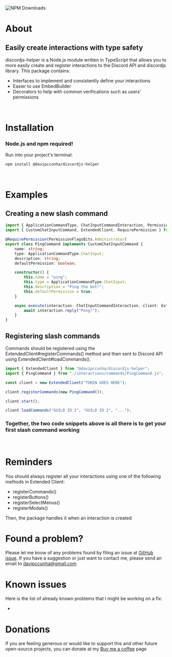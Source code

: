 <p align=”center”>
    <img alt="NPM Downloads" src="https://img.shields.io/npm/dy/discordjs-helper">
</p>

# About
## Easily create interactions with type safety
discordjs-helper is a Node.js module written in TypeScript that allows you to more easily create and register interactions to the Discord API and discordjs library. This package contains:

- Interfaces to implement and consistently define your interactions
- Easier to use EmbedBuilder
- Decorators to help with common verifications such as users' permissions

</br>

# Installation
### Node.js and npm required!
Run into your project's terminal:
```
npm install @davipccunha/discordjs-helper
```
</br>

# Examples

## Creating a new slash command
```typescript
import { ApplicationCommandType, ChatInputCommandInteraction, PermissionFlagsBits } from "discord.js";
import { CustomChatInputCommand, ExtendedClient, RequirePermission } from "@davipccunha/discordjs-helper";

@RequirePermission(PermissionFlagsBits.Administrator)
export class PingCommand implements CustomChatInputCommand {
    name: string;
    type: ApplicationCommandType.ChatInput;
    description: string;
    defaultPermission: boolean;

    constructor() {
        this.name = "ping";
        this.type = ApplicationCommandType.ChatInput;
        this.description = "Ping the bot!";
        this.defaultPermission = true;
    }

    async execute(interaction: ChatInputCommandInteraction, client: ExtendedClient): Promise<void> {
        await interaction.reply("Pong!");
    }
}
```

## Registering slash commands
  Commands should be registered using the ExtendedClient#registerCommands() method and then sent to Discord API using ExtendedClient#loadCommands().

```typescript
import { ExtendedClient } from "@davipccunha/discordjs-helper";
import { PingCommand } from "./interactions/commands/PingCommand.js";

const client = new ExtendedClient("TOKEN GOES HERE");

client.registerCommands(new PingCommand());

client.start();

client.loadCommands("GUILD ID 1", "GUILD ID 2", "...");
```

### Together, the two code snippets above is all there is to get your first slash command working



<br>

# Reminders
You should always register all your interactions using one of the following methods in Extended Client: 
- registerCommands()
- registerButtons()
- registerSelectMenus()
- registerModals()

Then, the package handles it when an interaction is created

# Found a problem?
Please let me know of any problems found by filing an issue at [GitHub issue](https://github.com/davipccunha/discordjs-helper/issues). If you have a suggestion or just want to contact me, please send an email to davipccunha@gmail.com

# Known issues
Here is the list of already known problems that I might be working on a fix:

-

# Donations
If you are feeling generous or would like to support this and other future open-source projects, you can donate at my [Buy me a coffee](https://www.buymeacoffee.com/davipccunha) page